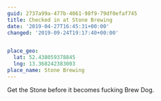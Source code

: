 ```yaml
---
guid: 2737a99a-477b-4061-98f9-79df0efaf745
title: Checked in at Stone Brewing
date: '2019-04-27T16:45:31+00:00'
changed: '2019-09-24T19:17:40+00:00'


place_geo:
  lat: 52.438059378845
  lng: 13.368242383003
place_name: Stone Brewing
---
```


Get the Stone before it becomes fucking Brew Dog. 

